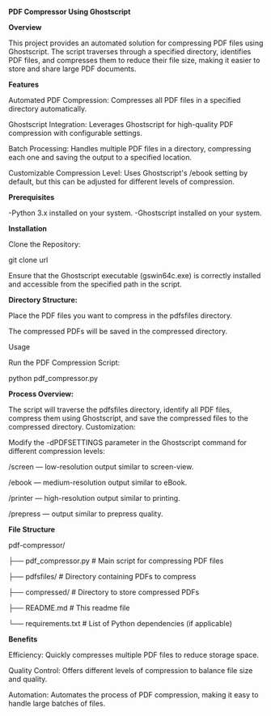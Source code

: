 **PDF Compressor Using Ghostscript**

**Overview**

This project provides an automated solution for compressing PDF files using Ghostscript. The script traverses through a specified directory, identifies PDF files, and compresses them to reduce their file size, making it easier to store and share large PDF documents.

**Features**

Automated PDF Compression: Compresses all PDF files in a specified directory automatically.

Ghostscript Integration: Leverages Ghostscript for high-quality PDF compression with configurable settings.

Batch Processing: Handles multiple PDF files in a directory, compressing each one and saving the output to a specified location.

Customizable Compression Level: Uses Ghostscript's /ebook setting by default, but this can be adjusted for different levels of compression.

**Prerequisites**

-Python 3.x installed on your system.
-Ghostscript installed on your system.

**Installation**

Clone the Repository:

git clone url

Ensure that the Ghostscript executable (gswin64c.exe) is correctly installed and accessible from the specified path in the script.

**Directory Structure:**

Place the PDF files you want to compress in the pdfsfiles directory.

The compressed PDFs will be saved in the compressed directory.

Usage

Run the PDF Compression Script:

python pdf_compressor.py

**Process Overview:**

The script will traverse the pdfsfiles directory, identify all PDF files, compress them using Ghostscript, and save the compressed files to the compressed directory.
Customization:

Modify the -dPDFSETTINGS parameter in the Ghostscript command for different compression levels:

/screen — low-resolution output similar to screen-view.

/ebook — medium-resolution output similar to eBook.

/printer — high-resolution output similar to printing.

/prepress — output similar to prepress quality.

**File Structure**

pdf-compressor/

├── pdf_compressor.py        # Main script for compressing PDF files

├── pdfsfiles/               # Directory containing PDFs to compress

├── compressed/              # Directory to store compressed PDFs

├── README.md                # This readme file

└── requirements.txt         # List of Python dependencies (if applicable)

**Benefits**

Efficiency: Quickly compresses multiple PDF files to reduce storage space.

Quality Control: Offers different levels of compression to balance file size and quality.

Automation: Automates the process of PDF compression, making it easy to handle large batches of files.

